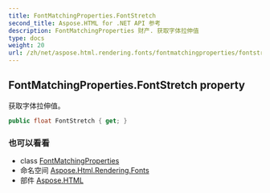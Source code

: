 ```yaml
---
title: FontMatchingProperties.FontStretch
second_title: Aspose.HTML for .NET API 参考
description: FontMatchingProperties 财产. 获取字体拉伸值
type: docs
weight: 20
url: /zh/net/aspose.html.rendering.fonts/fontmatchingproperties/fontstretch/
---
```

## FontMatchingProperties.FontStretch property

获取字体拉伸值。

```csharp
public float FontStretch { get; }
```

### 也可以看看

* class [FontMatchingProperties](../)
* 命名空间 [Aspose.Html.Rendering.Fonts](../../fontmatchingproperties/)
* 部件 [Aspose.HTML](../../../)


